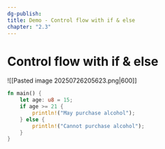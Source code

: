 ```yaml
---
dg-publish: 
title: Demo - Control flow with if & else
chapter: "2.3"
---
```

# Control flow with if & else
![[Pasted image 20250726205623.png|600]]
```rust
fn main() {
	let age: u8 = 15;
	if age >= 21 {
		println!("May purchase alcohol");
	} else {
		println!("Cannot purchase alcohol");
	}
}
```
